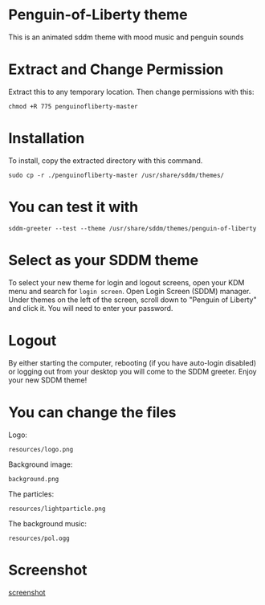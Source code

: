 # Penguin-of-Liberty theme

This is an animated sddm theme with mood music and penguin sounds

# Extract and Change Permission

Extract this to any temporary location. Then change permissions with this:

    chmod +R 775 penguinofliberty-master
    
# Installation

To install, copy the extracted directory with this command.
    
    sudo cp -r ./penguinofliberty-master /usr/share/sddm/themes/

# You can test it with

    sddm-greeter --test --theme /usr/share/sddm/themes/penguin-of-liberty

# Select as your SDDM theme

To select your new theme for login and logout screens, open your KDM menu and search for <code>login screen</code>. Open 
Login Screen (SDDM) manager. Under themes on the left of the screen, scroll down to "Penguin of Liberty" and click it. You will need to enter your password.

# Logout

By either starting the computer, rebooting (if you have auto-login disabled) or logging out from your desktop you will come to the SDDM greeter. Enjoy your new SDDM theme!

# You can change the files

Logo:

    resources/logo.png

Background image:

    background.png
    
The particles:

    resources/lightparticle.png
    
The background music:

    resources/pol.ogg
    
# Screenshot
    
[screenshot](screenshot.jpg)

